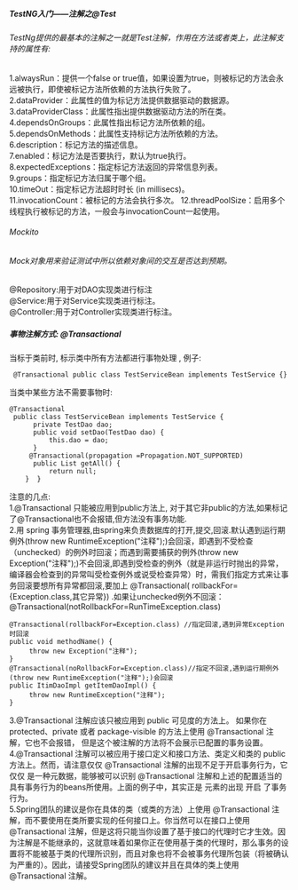 ##### TestNG入门——注解之@Test
###### TestNg提供的最基本的注解之一就是Test注解，作用在方法或者类上，此注解支持的属性有:  
1.alwaysRun：提供一个false or true值，如果设置为true，则被标记的方法会永远被执行，即使被标记方法所依赖的方法执行失败了。  
2.dataProvider：此属性的值为标记方法提供数据驱动的数据源。  
3.dataProviderClass：此属性指出提供数据驱动方法的所在类。  
4.dependsOnGroups：此属性指出标记方法所依赖的组。  
5.dependsOnMethods：此属性支持标记方法所依赖的方法。  
6.description：标记方法的描述信息。   
7.enabled：标记方法是否要执行，默认为true执行。  
8.expectedExceptions：指定标记方法返回的异常信息列表。  
9.groups：指定标记方法归属于哪个组。  
10.timeOut：指定标记方法超时时长 (in millisecs)。  
11.invocationCount：被标记的方法会执行多次。 
12.threadPoolSize：启用多个线程执行被标记的方法，一般会与invocationCount一起使用。  

###### Mockito
###### Mock对象用来验证测试中所以依赖对象间的交互是否达到预期。  

@Repository:用于对DAO实现类进行标注  
@Service:用于对Service实现类进行标注。  
@Controller:用于对Controller实现类进行标注。 

##### 事物注解方式: @Transactional

>     
当标于类前时, 标示类中所有方法都进行事物处理 , 例子: 
```
 @Transactional public class TestServiceBean implements TestService {}
```
>     
当类中某些方法不需要事物时:
```
@Transactional  
 public class TestServiceBean implements TestService { 
      private TestDao dao; 
      public void setDao(TestDao dao) { 
          this.dao = dao; 
      } 
     @Transactional(propagation =Propagation.NOT_SUPPORTED)
      public List getAll() { 
          return null; 
    }  }
```

注意的几点:  
 1.@Transactional 只能被应用到public方法上, 对于其它非public的方法,如果标记了@Transactional也不会报错,但方法没有事务功能.  
 2.用 spring 事务管理器,由spring来负责数据库的打开,提交,回滚.默认遇到运行期例外(throw new RuntimeException("注释");)会回滚，即遇到不受检查（unchecked）的例外时回滚；而遇到需要捕获的例外(throw new Exception("注释");)不会回滚,即遇到受检查的例外（就是非运行时抛出的异常，编译器会检查到的异常叫受检查例外或说受检查异常）时，需我们指定方式来让事务回滚要想所有异常都回滚,要加上 @Transactional( rollbackFor={Exception.class,其它异常}) .如果让unchecked例外不回滚： @Transactional(notRollbackFor=RunTimeException.class)
 ```
 @Transactional(rollbackFor=Exception.class) //指定回滚,遇到异常Exception时回滚
 public void methodName() {
 　　　throw new Exception("注释");
 }
 @Transactional(noRollbackFor=Exception.class)//指定不回滚,遇到运行期例外(throw new RuntimeException("注释");)会回滚
 public ItimDaoImpl getItemDaoImpl() {
 　　　throw new RuntimeException("注释");
 }
 ```
 3.@Transactional 注解应该只被应用到 public 可见度的方法上。 如果你在 protected、private 或者 package-visible 的方法上使用 @Transactional 注解，它也不会报错， 但是这个被注解的方法将不会展示已配置的事务设置。 
 4.@Transactional 注解可以被应用于接口定义和接口方法、类定义和类的 public 方法上。然而，请注意仅仅 @Transactional 注解的出现不足于开启事务行为，它仅仅 是一种元数据，能够被可以识别 @Transactional 注解和上述的配置适当的具有事务行为的beans所使用。上面的例子中，其实正是 元素的出现 开启 了事务行为。  
 5.Spring团队的建议是你在具体的类（或类的方法）上使用 @Transactional 注解，而不要使用在类所要实现的任何接口上。你当然可以在接口上使用 @Transactional 注解，但是这将只能当你设置了基于接口的代理时它才生效。因为注解是不能继承的，这就意味着如果你正在使用基于类的代理时，那么事务的设置将不能被基于类的代理所识别，而且对象也将不会被事务代理所包装（将被确认为严重的）。因此，请接受Spring团队的建议并且在具体的类上使用 @Transactional 注解。  
 